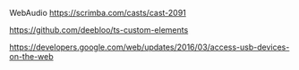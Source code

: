 
WebAudio
https://scrimba.com/casts/cast-2091


https://github.com/deebloo/ts-custom-elements

https://developers.google.com/web/updates/2016/03/access-usb-devices-on-the-web


